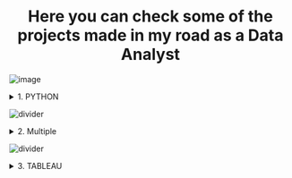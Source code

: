 <h1 align='center'>Here you can check some of the projects made in my road as a Data Analyst</h3>

![image](https://user-images.githubusercontent.com/112327873/204142445-fef3b28f-a606-4828-835d-3159d0373d82.png)
<details><summary>1. PYTHON</summary> 
 <p>

#### [1. Building a dataset from files published on a website](https://github.com/lilqasr/Projects/tree/main/Projects_list/Python/Building%20dataset%20from%20website)
#### [2. Cardiovascular Disease Analysis](https://github.com/lilqasr/Projects/tree/main/Projects_list/Python/Cardiovascular%20Disease%20Analysis)
#### [3. Nicaragua's Municipality Elections Result](https://github.com/lilqasr/Projects/tree/main/Projects_list/Multi/Public%20Investment%20Program%20Nicaragua)
#### [4. Apartments for rental in Rome](https://github.com/lilqasr/Projects/blob/main/Projects_list/Python/Real_State_Roma/real_state_roma-Analysis.ipynb)
   
</p>
</details>

![divider](https://user-images.githubusercontent.com/7065401/52071924-c003ad80-2562-11e9-8297-1c6595f8a7ff.png)

<details><summary> 2. Multiple</summary>
<p>

#### [1. Building dataset to Analyze Public Investment Program in Nicaragua](https://github.com/lilqasr/Projects/tree/main/Projects_list/Multi/Public%20Investment%20Program%20Nicaragua)
</p>
</details>

![divider](https://user-images.githubusercontent.com/7065401/52071924-c003ad80-2562-11e9-8297-1c6595f8a7ff.png)

<details><summary> 3. TABLEAU</summary>
<p>

#### [1. Tableau Public profile](https://public.tableau.com/app/profile/lilqasr88)
#### [2. Others](https://public.tableau.com/app/profile/ep2ea)
</p>
</details>



